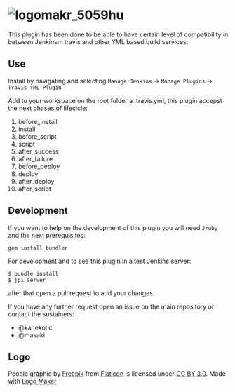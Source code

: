 # ![logomakr_5059hu](https://cloud.githubusercontent.com/assets/3071208/20248819/1e3637aa-a9ec-11e6-89b7-6c9c403af3c7.png)

This plugin has been done to be able to have certain level of compatibility in between Jenkinsm travis and other YML based build services.

## Use
Install by navigating and selecting `Manage Jenkins` -> `Manage Plugins` -> `Travis YML Plugin`

Add to your workspace on the root folder a .travis.yml, this plugin accepst the next phases of lifecicle:

1. before_install
2. install
3. before_script
4. script
5. after_success 
6. after_failure
7. before_deploy
8. deploy
9. after_deploy
10. after_script

## Development

If you want to help on the development of this plugin you will need `Jruby` and the next prerequisites:
```
gem install bundler
```

For development and to see this plugin in a test Jenkins server:
```
$ bundle install
$ jpi server
```
after that open a pull request to add your changes.

If you have any further request open an issue on the main repository or contact the sustainers:
- @kanekotic
- @masaki

## Logo
People graphic by <a href="http://www.flaticon.com/authors/freepik">Freepik</a> from <a href="http://www.flaticon.com/">Flaticon</a> is licensed under <a href="http://creativecommons.org/licenses/by/3.0/" title="Creative Commons BY 3.0">CC BY 3.0</a>. Made with <a href="http://logomakr.com" title="Logo Maker">Logo Maker</a>
